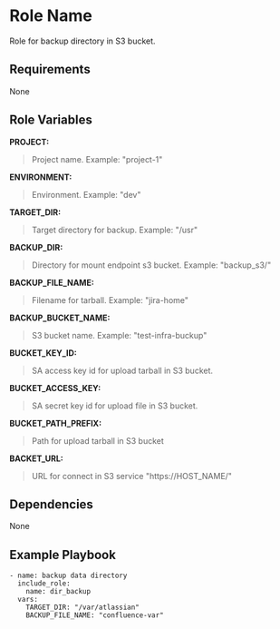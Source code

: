 Role Name
=========

Role for backup directory in S3 bucket.

Requirements
------------

None

Role Variables
--------------

**PROJECT:** 
>Project name. Example: "project-1"

**ENVIRONMENT:** 
>Environment. Example: "dev"

**TARGET_DIR:** 
>Target directory for backup. Example: "/usr"

**BACKUP_DIR:** 
>Directory for mount endpoint s3 bucket. Example: "backup_s3/"

**BACKUP_FILE_NAME:** 
>Filename for tarball. Example: "jira-home"

**BACKUP_BUCKET_NAME:** 
>S3 bucket name. Example: "test-infra-buckup"

**BUCKET_KEY_ID:** 
>SA access key id for upload tarball in S3 bucket.

**BUCKET_ACCESS_KEY:** 
>SA secret key id for upload file in S3 bucket.

**BUCKET_PATH_PREFIX:** 
>Path for upload tarball in S3 bucket

**BACKET_URL:** 
>URL for connect in S3 service "https://HOST_NAME/"

Dependencies
------------

None

Example Playbook
----------------

    - name: backup data directory
      include_role:
        name: dir_backup
      vars:
        TARGET_DIR: "/var/atlassian"
        BACKUP_FILE_NAME: "confluence-var"